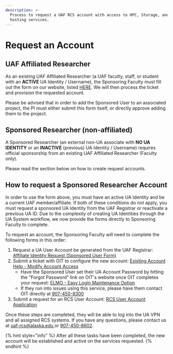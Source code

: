 ```yaml
---
description: >-
  Process to request a UAF RCS account with access to HPC, Storage, and/or
  hosting services.
---
```


# Request an Account

## UAF Affiliated Researcher

As an existing UAF Affiliated Researcher (a UAF faculty, staff, or student with an **ACTIVE** UA Identity / Username), the Sponsoring Faculty must fill out the form on our website, listed [HERE](https://www.gi.alaska.edu/form/user-account-application-rcs-). We will then process the ticket and provision the requested account.

Please be advised that in order to add the Sponsored User to an associated project, the PI must either submit this form itself, or directly approve adding them to the project.

## Sponsored Researcher (non-affiliated)

A Sponsored Researcher (an external non-UA associate with **NO UA IDENTITY** or an **INACTIVE** (previous) UA Identity / Username) requires official sponsorship from an existing UAF Affiliated Researcher (Faculty only).&#x20;

Please read the section below on how to create request accounts.

## How to request a Sponsored Researcher Account



In order to use the form above, you must have an active UA Identity and be a current UAF member/affiliate. If both of these conditions do not apply, you must request a sponsored UA Identity from the UAF Registrar or reactivate a previous UA ID. Due to the complexity of creating UA Identities through the UA System workflow, we now provide the forms directly to Sponsoring Faculty to complete.

To request an account, the Sponsoring Faculty will need to complete the following forms in this order:

1. Request a UA User Account be generated from the UAF Registrar: [Affiliate Identity Request (Sponsored User Form)](https://nextgensso.com/sp/startSSO.ping?PartnerIdpId=urn:mace:incommon:alaska.edu\&TargetResource=https://dynamicforms.ngwebsolutions.com/Submit/Form/Start/78a2640e-f87a-4a67-b8ec-6ddd30608e30)
2. Submit a ticket with OIT to configure the new account: [Existing Account Help - Modify Account Access](https://service.alaska.edu/TDClient/39/Portal/Requests/TicketRequests/NewForm?ID=PYp7B91BWaE\_\&RequestorType=ServiceOffering\&SIDs=130)
   * Have the Sponsored User set their UA Account Password by hitting the "Forgot Password" link on OIT's website once OIT completes your request: [ELMO - Easy Login Maintenance Option](https://elmo.alaska.edu/)
   * If they run into issues using this service, please have them contact OIT directly at [907-450-8300](tel:907-370-3015)
3. Submit a request for an RCS User Account: [RCS User Account Application](https://www.gi.alaska.edu/form/user-account-application-rcs-)

Once these steps are completed, they will be able to log into the UA VPN and all assigned RCS systems. If you have any questions, please contact us at [uaf-rcs@alaska.edu ](<mailto:uaf-rcs@alaska.edu >)or [907-450-8602](tel:907-450-8602).

{% hint style="info" %}
After all these tasks have been completed, the new account will be established and active on the services requested.
{% endhint %}

